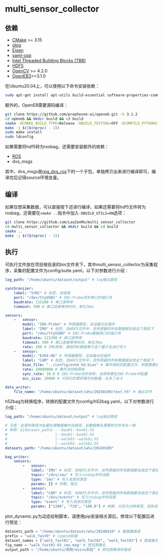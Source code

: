 # multi_sensor_collector

## 依赖

- [CMake](http://www.cmake.org/cmake/resources/software.html) >= 3.15
- [glog](https://github.com/google/glog)
- [Eigen](https://gitlab.com/libeigen/eigen)
- [yaml-cpp](https://github.com/jbeder/yaml-cpp)
- [Intel Threaded Building Blocks (TBB)](https://github.com/oneapi-src/oneTBB)
- [HDF5](https://www.hdfgroup.org/downloads/hdf5/)
- [OpenCV](https://github.com/opencv/opencv) >= 4.2.0
- [OpenEB3](https://github.com/prophesee-ai/openeb)>=3.1.0

在Ubuntu20.04上，可以使用以下命令安装依赖：

```bash
sudo apt-get install apt-utils build-essential software-properties-common wget unzip curl git cmake libgoogle-glog-dev googletest libgtest-dev libboost-all-dev libusb-1.0-0-dev libeigen3-dev libyaml-cpp-dev libtbb-dev libopencv-dev libhdf5-dev libglew-dev libglfw3-dev libcanberra-gtk-module ffmpeg
```

额外的，OpenEB需要源码编译：

```bash
git clone https://github.com/prophesee-ai/openeb.git -b 3.1.2
cd openeb && mkdir build && cd build
cmake -DCMAKE_BUILD_TYPE=Release -DBUILD_TESTING=OFF -DCOMPILE_PYTHON3_BINDINGS=OFF ..
make -j $(($(nproc) - 1))
sudo make install
sudo ldconfig
```

如果需要将hdf5转为rosbag，还需要安装额外的依赖：

- [ROS](https://ros.org/)
- dvs_msgs

其中，dvs_msgs是[rpg_dvs_ros](https://github.com/uzh-rpg/rpg_dvs_ros)下的一个子包，单独拷贝出来进行编译即可，编译完后记得source环境变量。

## 编译

如果仅想采集数据，可以直接按下述进行编译，如果还需要将hdf5文件转为rosbag，还需要在`cmake ..`指令中加入`-DBUILD_UTILS=ON`选项：

```bash
git clone https://github.com/LauZanMo/multi_sensor_collector
cd multi_sensor_collector && mkdir build && cd build
cmake ..
make -j $(($(nproc) - 1))
```

## 执行

可执行文件放在项目根目录的bin文件夹下，其中multi_sensor_collector为采集程序，采集的配置文件为config/suite.yaml，以下对参数进行介绍：

```yaml
log_path: "/home/ubuntu/dataset/output" # log输出路径

synchronizer:
    label: "SYNC" # 标签，没啥用
    port: "/dev/ttyUSB1" # INS-Probe同步串口的端口号
    baudrate: 115200 # 串口波特率
    timeout: 500 # 串口连接等待时间，单位为ms

sensors:
    -   sensor:
        model: "INS-Probe" # 传感器模型，会加载对应插件
        label: "IMU" # 标签，在HDF5文件中，该传感器的所有数据都会放这个路径下
        port: "/dev/ttyUSB0" # INS-Probe数据串口的端口号
        baudrate: 115200 # 串口波特率
        timeout: 500 # 串口连接等待时间，单位为ms
        rate: 200 # IMU频率，接收IMU数据等于这个量才会进行写入
    -   sensor:
        model: "EVK4-HD" # 传感器模型，会加载对应插件
        label: "CAM" # 标签，在HDF5文件中，该传感器的所有数据都会放这个路径下
        bias_file: "../config/evk4_hd.bias" # 事件相机的配置文件，参数需要调整在metavision_studio中操作（需要额外安装）
        rate: 20000000 # 事件流控制频率
        sync_rate: 10.0 # INS-Probe同步频率，该频率要在INS-Probe中配置
        acc_size: 20000 # 可视化的累积事件的数量，太多了会卡

data_writer:
    file_name: "/home/ubuntu/dataset/whu/20240109/test.h5" # 输出文件
```

h52bag为转换程序，转换的配置文件为config/h52bag.yaml，以下对参数进行介绍：

```yaml
log_path: "/home/ubuntu/dataset/output" # log输出路径

# 注意：这里的路径为批量处理数据集的总路径，且数据集名需要和文件夹名一致
# 举例：${dataset_path}----box01--box01.h5
#                      |--box02--box02.h5
#                      |--walk01--walk01.h5
#                      |--walk02--walk02.h5
datasets_path: "/home/ubuntu/dataset/whu/20240109"

bag_writer:
    sensors:
        -   sensor:
            label: "IMU" # 标签，在HDF5文件中，该传感器的所有数据都会放这个路径下
            topic: "/dvs/imu" # 写入rosbag中的话题
            type: "imu" # 写入信息的类型
            params: [] # 参数，暂无
        -   sensor:
            label: "CAM" # 标签，在HDF5文件中，该传感器的所有数据都会放这个路径下
            topic: "/dvs/events" # 写入rosbag中的话题
            type: "event" # 写入信息的类型
            params: ["1280", "720", "100.0"] # 参数，分别为分辨率宽、高和该信息发布的频率
```

plot_dynamic.py为动态绘制脚本，请使用pip安装相关源后，修改以下配置后进行预览：

``` python
datasets_path = "/home/ubuntu/dataset/whu/20240410" # 数据集路径
prefix = "walk_fast0" # legend前缀
dataset_names = ["walk_fast01", "walk_fast02", "walk_fast03"] # 数据集名
fig_name = "walk_fast01-03_imu_mag" # 预览图像名
output_path = "/home/ubuntu/视频/evins实验" # 预览图像保存路径
```